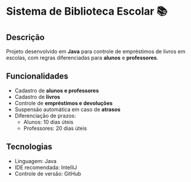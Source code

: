 # Sistema de Biblioteca Escolar 📚

## Descrição
Projeto desenvolvido em **Java** para controle de empréstimos de livros em escolas, com regras diferenciadas para **alunos** e **professores**.

## Funcionalidades
- Cadastro de **alunos e professores**  
- Cadastro de **livros**  
- Controle de **empréstimos e devoluções**  
- Suspensão automática em caso de **atrasos**  
- Diferenciação de prazos:
  - Alunos: 10 dias úteis  
  - Professores: 20 dias úteis  

## Tecnologias
- Linguagem: Java  
- IDE recomendada: IntelliJ  
- Controle de versão: GitHub  
